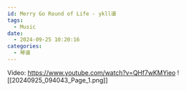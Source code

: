 ```yaml
---
id: Merry Go Round of Life - ykll谱
tags:
  - Music
date:
  - 2024-09-25 10:20:16
categories:
  - 琴谱
---
```

Video: https://www.youtube.com/watch?v=QHf7wKMYieo
![[20240925_094043_Page_1.png]]